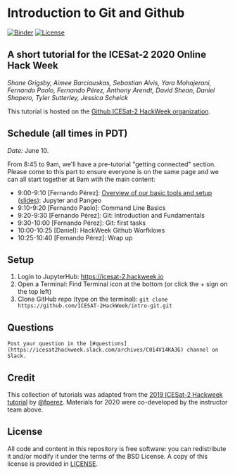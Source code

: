 # Introduction to Git and Github

[![Binder](https://mybinder.org/badge_logo.svg)](https://mybinder.org/v2/gh/ICESAT-2HackWeek/intro-git/master?urlpath=lab)
[![License](https://img.shields.io/badge/License-BSD%203--Clause-blue.svg)](https://github.com/ICESAT-2HackWeek/intro-git/blob/master/LICENSE)

## A short tutorial for the ICESat-2 2020 Online Hack Week

_Shane Grigsby, Aimee Barciauskas, Sebastian Alvis, Yara Mohajerani, Fernando Paolo, Fernando Pérez, Anthony Arendt, David Shean, Daniel Shapero, Tyler Sutterley, Jessica Scheick_

This tutorial is hosted on the [Github ICESat-2 HackWeek organization](https://github.com/ICESAT-2HackWeek/intro-git).

## Schedule (all times in PDT)

*Date:* June 10.

From 8:45 to 9am, we'll have a pre-tutorial "getting connected" section. Please come to this part to ensure everyone is on the same page and we can all start together at 9am with the main content:

- 9:00-9:10 [Fernando Pérez]: [Overview of our basic tools and setup (slides)](https://docs.google.com/presentation/d/1pOWte7V5UbnVBvRktvLbLTRluDwrGbXtIdAZhzAd1AE/edit?usp=sharing
): Jupyter and Pangeo
- 9:10-9:20 [Fernando Paolo]: Command Line Basics
- 9:20-9:30 [Fernando Pérez]: Git: Introduction and Fundamentals
- 9:30-10:00 [Fernando Pérez]: Git: first tasks
- 10:00-10:25 [Daniel]: HackWeek Github Worfklows
- 10:25-10:40 [Fernando Pérez]: Wrap up

## Setup
1. Login to JupyterHub:
    https://icesat-2.hackweek.io
2. Open a Terminal:
    Find Terminal icon at the bottom (or click the + sign on the top left)
3. Clone GitHub repo (type on the terminal):
    `git clone https://github.com/ICESAT-2HackWeek/intro-git.git`

## Questions
    Post your question in the [#questions](https://icesat2hackweek.slack.com/archives/C014V14KA3G) channel on Slack.

## Credit

This collection of tutorials was adapted from the [2019 ICESat-2 Hackweek tutorial](https://github.com/ICESAT-2HackWeek/intro-jupyter-git) by [@fperez](https://github.com/fperez). Materials for 2020 were co-developed by the instructor team above.

## License

All code and content in this repository is free software: you can redistribute it and/or modify it under the terms of the BSD License. A copy of this license is provided in [LICENSE](LICENSE).
